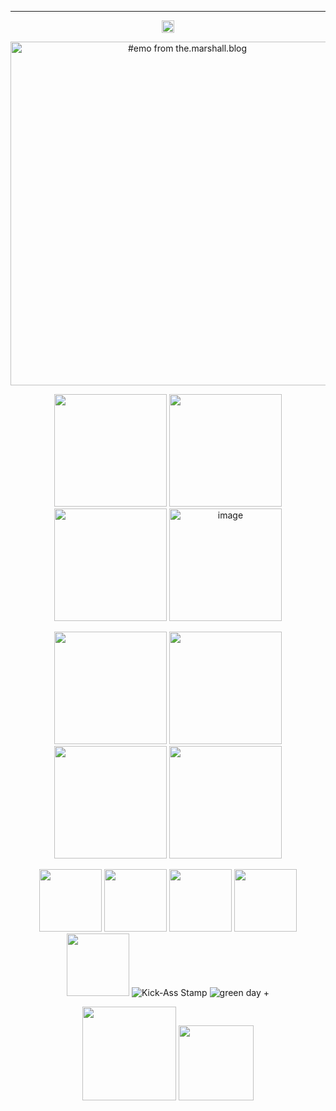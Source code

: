 ---
<p align="center"> 
<img width=20 src="https://github.com/kartticus/kartticus/assets/100049393/a8f970b1-61ac-4e08-86a2-b8a97940880d"/>
</p> 

<p align="center">    
<img width=550 src="https://64.media.tumblr.com/1d45e28074b2019de255d6d5969cc1f0/096d65bcceda6992-24/s500x750/d8bf78e9a9d77b673a4c9d6bfacd526d4f47e79a.gifv" alt="#emo from the.marshall.blog"/>
</p>


<p align="center">
 <img width=180 src="https://64.media.tumblr.com/5b0ef7697e995cb9cdbc48c36b70a08a/3468d393c0aae127-96/s250x400/b611ef8b9b89ab941d261419b80d73c5c2d6eb35.gifv"/> <img width=180 src="https://github.com/kartticus/kartticus/assets/100049393/51690024-0246-4c5e-b01a-0452cc093308"/> <img width=180 src="https://github.com/kartticus/kartticus/assets/100049393/a2f9a06e-3eb8-4604-9196-a48bee8a96fa"/>  <img width=180 src="https://64.media.tumblr.com/f015478727328d3a6aa71ae7ad3314ea/6f9e7505f82bc822-4c/s250x400/f73bd64e066b481d2b0a16161565dc9139023a98.gifv" alt="image"/>
</p>


<p align="center">
<img width=180 src="https://github.com/kartticus/kartticus/assets/100049393/2f52396f-19f3-46f4-95bb-f17c6c1df4cb"/>
<img width=180 src="https://64.media.tumblr.com/cd076c011948c7e4847449e94b75f96f/a364ac8eef42b0d9-43/s250x400/a3aebe832db873ddb856900bc32f69c200f897f4.gifv"/> <img width=180 src="https://github.com/kartticus/kartticus/assets/100049393/e49963c7-b59f-4b4c-b24d-3521b7051666"> <img width=180 src="https://64.media.tumblr.com/52f45a5a5f0e288c8eacd17f3fdfed6d/89efc0c143c702a7-f5/s250x400/ea7fad2bc6f9ba1538ae804e7034eb3ffcda1da8.gifv"/> 
</p>



<p align="center">
<img width=100 src="https://github.com/kartticus/kartticus/assets/100049393/39d9af3e-01e5-4c23-83a8-f7c5e03a1b83"> <img width=100 src="https://64.media.tumblr.com/4310a8e108e8b5e0c0e75f2f0b119451/58c370afcaeb963c-e9/s100x200/98e56125589726932c16b9406807e6a35d4fbbe0.gifv"> <img width=100 src="https://github.com/kartticus/kartticus/assets/100049393/d574ba3f-9666-49cd-913c-08885e1659df"> <img width=100 src="https://github.com/kartticus/kartticus/assets/100049393/20480643-3161-425d-b4b0-4642bb439d92"> <img width=100 src="https://64.media.tumblr.com/d7a3d1531251eaa9c846b014186ce0da/ac4ceda43d25e75b-1b/s100x200/f75afd499c576fd445236ae311025c989c076234.gifv">
 <img src="https://images-wixmp-ed30a86b8c4ca887773594c2.wixmp.com/f/773d13b3-9893-429b-a3aa-98d8ad7a8eec/d34h0zc-2cde4915-ae2a-45f7-bdc1-5d55bcbe9bf3.gif?token=eyJ0eXAiOiJKV1QiLCJhbGciOiJIUzI1NiJ9.eyJzdWIiOiJ1cm46YXBwOjdlMGQxODg5ODIyNjQzNzNhNWYwZDQxNWVhMGQyNmUwIiwiaXNzIjoidXJuOmFwcDo3ZTBkMTg4OTgyMjY0MzczYTVmMGQ0MTVlYTBkMjZlMCIsIm9iaiI6W1t7InBhdGgiOiJcL2ZcLzc3M2QxM2IzLTk4OTMtNDI5Yi1hM2FhLTk4ZDhhZDdhOGVlY1wvZDM0aDB6Yy0yY2RlNDkxNS1hZTJhLTQ1ZjctYmRjMS01ZDU1YmNiZTliZjMuZ2lmIn1dXSwiYXVkIjpbInVybjpzZXJ2aWNlOmZpbGUuZG93bmxvYWQiXX0.e5bOxT2IR2wPApydGFXHLyGjUzPtB7ICFN6p96panzk" alt="Kick-Ass Stamp"/> <img src="https://images-wixmp-ed30a86b8c4ca887773594c2.wixmp.com/f/7a1cf68b-7d6f-4abb-8ddb-37e2449fb7d0/dqb6ke-61586ca2-331f-4099-920e-a1702930dfc7.jpg?token=eyJ0eXAiOiJKV1QiLCJhbGciOiJIUzI1NiJ9.eyJzdWIiOiJ1cm46YXBwOjdlMGQxODg5ODIyNjQzNzNhNWYwZDQxNWVhMGQyNmUwIiwiaXNzIjoidXJuOmFwcDo3ZTBkMTg4OTgyMjY0MzczYTVmMGQ0MTVlYTBkMjZlMCIsIm9iaiI6W1t7InBhdGgiOiJcL2ZcLzdhMWNmNjhiLTdkNmYtNGFiYi04ZGRiLTM3ZTI0NDlmYjdkMFwvZHFiNmtlLTYxNTg2Y2EyLTMzMWYtNDA5OS05MjBlLWExNzAyOTMwZGZjNy5qcGcifV1dLCJhdWQiOlsidXJuOnNlcnZpY2U6ZmlsZS5kb3dubG9hZCJdfQ.aoLWNixv8WI4w5TL6kksqVzEQggGIAscFcYDLcrjjdg" alt="green day +"/>
</p>




<p align="center">
<img width=150 src="https://github.com/kartticus/kartticus/assets/100049393/1eef609d-fb63-4af6-830f-fcc37401c242"/> <img width=120 src="https://github.com/kartticus/kartticus/assets/100049393/073d19ec-a3b4-4bff-90af-3eb4cf03d44e"/> 

</p>





